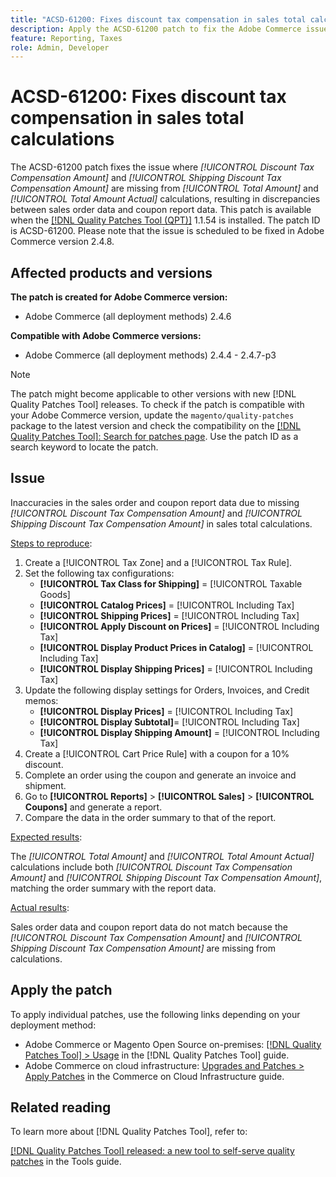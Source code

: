 ```yaml
---
title: "ACSD-61200: Fixes discount tax compensation in sales total calculations"
description: Apply the ACSD-61200 patch to fix the Adobe Commerce issue where *[!UICONTROL Discount Tax Compensation Amount]* and *[!UICONTROL Shipping Discount Tax Compensation Amount]* are missing from sales total calculations, causing discrepancies between sales order data and coupon report data.
feature: Reporting, Taxes
role: Admin, Developer
---
```

# ACSD-61200: Fixes discount tax compensation in sales total calculations

The ACSD-61200 patch fixes the issue where *[!UICONTROL Discount Tax Compensation Amount]* and *[!UICONTROL Shipping Discount Tax Compensation Amount]* are missing from *[!UICONTROL Total Amount]* and *[!UICONTROL Total Amount Actual]* calculations, resulting in discrepancies between sales order data and coupon report data. This patch is available when the [[!DNL Quality Patches Tool (QPT)]](/help/tools/quality-patches-tool/quality-patches-tool-to-self-serve-quality-patches.md) 1.1.54 is installed. The patch ID is ACSD-61200. Please note that the issue is scheduled to be fixed in Adobe Commerce version 2.4.8.

## Affected products and versions

**The patch is created for Adobe Commerce version:**

- Adobe Commerce (all deployment methods) 2.4.6

**Compatible with Adobe Commerce versions:**

- Adobe Commerce (all deployment methods) 2.4.4 - 2.4.7-p3

>[!NOTE]
>
>The patch might become applicable to other versions with new [!DNL Quality Patches Tool] releases. To check if the patch is compatible with your Adobe Commerce version, update the `magento/quality-patches` package to the latest version and check the compatibility on the [[!DNL Quality Patches Tool]: Search for patches page](https://experienceleague.adobe.com/tools/commerce-quality-patches/index.html). Use the patch ID as a search keyword to locate the patch.

## Issue

Inaccuracies in the sales order and coupon report data due to missing *[!UICONTROL Discount Tax Compensation Amount]* and *[!UICONTROL Shipping Discount Tax Compensation Amount]* in sales total calculations.

<u>Steps to reproduce</u>:

1. Create a [!UICONTROL Tax Zone] and a [!UICONTROL Tax Rule].
1. Set the following tax configurations:
    - **[!UICONTROL Tax Class for Shipping]** = [!UICONTROL Taxable Goods]
    - **[!UICONTROL Catalog Prices]** = [!UICONTROL Including Tax]
    - **[!UICONTROL Shipping Prices]** = [!UICONTROL Including Tax]
    - **[!UICONTROL Apply Discount on Prices]** = [!UICONTROL Including Tax]
    - **[!UICONTROL Display Product Prices in Catalog]** = [!UICONTROL Including Tax]
    - **[!UICONTROL Display Shipping Prices]** = [!UICONTROL Including Tax]
1. Update the following display settings for Orders, Invoices, and Credit memos:
    - **[!UICONTROL Display Prices]** = [!UICONTROL Including Tax]
    - **[!UICONTROL Display Subtotal]**= [!UICONTROL Including Tax]
    - **[!UICONTROL Display Shipping Amount]** = [!UICONTROL Including Tax]
1. Create a [!UICONTROL Cart Price Rule] with a coupon for a 10% discount.
1. Complete an order using the coupon and generate an invoice and shipment.
1. Go to **[!UICONTROL Reports]** > **[!UICONTROL Sales]** > **[!UICONTROL Coupons]** and generate a report.
1. Compare the data in the order summary to that of the report.

<u>Expected results</u>:

The *[!UICONTROL Total Amount]* and *[!UICONTROL Total Amount Actual]* calculations include both *[!UICONTROL Discount Tax Compensation Amount]* and *[!UICONTROL Shipping Discount Tax Compensation Amount]*, matching the order summary with the report data.

<u>Actual results</u>:

Sales order data and coupon report data do not match because the *[!UICONTROL Discount Tax Compensation Amount]* and *[!UICONTROL Shipping Discount Tax Compensation Amount]* are missing from calculations.

## Apply the patch

To apply individual patches, use the following links depending on your deployment method:

- Adobe Commerce or Magento Open Source on-premises: [[!DNL Quality Patches Tool] > Usage](/help/tools/quality-patches-tool/usage.md) in the [!DNL Quality Patches Tool] guide.
- Adobe Commerce on cloud infrastructure: [Upgrades and Patches > Apply Patches](https://experienceleague.adobe.com/docs/commerce-cloud-service/user-guide/develop/upgrade/apply-patches.html) in the Commerce on Cloud Infrastructure guide.

## Related reading

To learn more about [!DNL Quality Patches Tool], refer to:

[[!DNL Quality Patches Tool] released: a new tool to self-serve quality patches](https://experienceleague.adobe.com/en/docs/commerce-knowledge-base/kb/announcements/commerce-announcements/magento-quality-patches-released-new-tool-to-self-serve-quality-patches) in the Tools guide.
